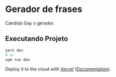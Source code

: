 # Gerador de frases

Candido Gay o gerador.


## Executando Projeto


```bash
yarn dev
# or
npm run dev
```

Deploy it to the cloud with [Vercel](https://vercel.com/new?utm_source=github&utm_medium=readme&utm_campaign=next-example) ([Documentation](https://nextjs.org/docs/deployment)).
